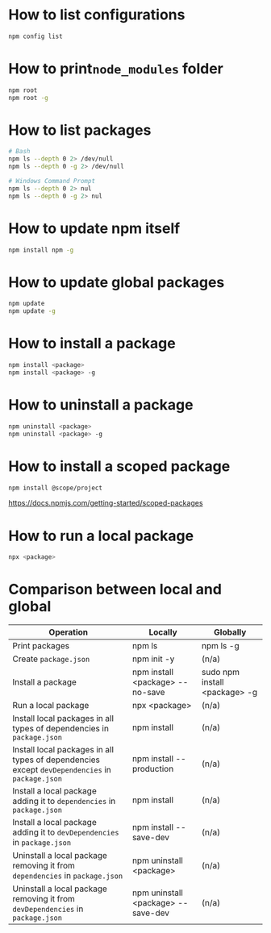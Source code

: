 # How to list configurations
```bash
npm config list
```

# How to print`node_modules` folder
```bash
npm root
npm root -g
```

# How to list packages
```bash
# Bash
npm ls --depth 0 2> /dev/null
npm ls --depth 0 -g 2> /dev/null

# Windows Command Prompt
npm ls --depth 0 2> nul
npm ls --depth 0 -g 2> nul
```

# How to update npm itself
```bash
npm install npm -g
```

# How to update global packages
```bash
npm update
npm update -g
```

# How to install a package
```bash
npm install <package>
npm install <package> -g
```

# How to uninstall a package
```bash
npm uninstall <package>
npm uninstall <package> -g
```

# How to install a scoped package
```bash
npm install @scope/project
```
https://docs.npmjs.com/getting-started/scoped-packages

# How to run a local package
```bash
npx <package>
```

# Comparison between local and global

Operation|Locally|Globally
---|---|---
Print packages|npm ls|npm ls -g
Create `package.json`|npm init -y|(n/a)
Install a package|npm install \<package> --no-save|sudo npm install \<package> -g
Run a local package|npx \<package>|(n/a)
Install local packages in all types of dependencies in `package.json`|npm install|(n/a)
Install local packages in all types of dependencies except `devDependencies` in `package.json`|npm install --production|(n/a)
Install a local package adding it to `dependencies` in `package.json`|npm install <package>|(n/a)
Install a local package adding it to `devDependencies` in `package.json`|npm install <package> --save-dev|(n/a)
Uninstall a local package removing it from `dependencies` in `package.json`|npm uninstall \<package>|(n/a)
Uninstall a local package removing it from `devDependencies` in `package.json`|npm uninstall \<package> --save-dev|(n/a)